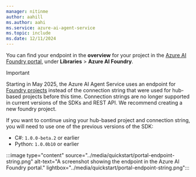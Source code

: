 ```yaml
---
manager: nitinme
author: aahill
ms.author: aahi
ms.service: azure-ai-agent-service
ms.topic: include
ms.date: 12/11/2024
---
```


You can find your endpoint in the **overview** for your project in the [Azure AI Foundry portal](https://ai.azure.com/?cid=learnDocs), under **Libraries** > **Azure AI Foundry**.

> [!IMPORTANT]
> Starting in May 2025, the Azure AI Agent Service uses an endpoint for [Foundry projects](../../what-is-azure-ai-foundry.md#project-types) instead of the connection string that were used for hub-based projects before this time. Connection strings are no longer supported in current versions of the SDKs and REST API. We recommend creating a new foundry project.
>
> If you want to continue using your hub-based project and connection string, you will need to use one of the previous versions of the SDK:
> * C#: `1.0.0-beta.2` or earlier
> * Python: `1.0.0b10` or earlier

:::image type="content" source="../media/quickstart/portal-endpoint-string.png" alt-text="A screenshot showing the endpoint in the Azure AI Foundry portal." lightbox="../media/quickstart/portal-endpoint-string.png":::
